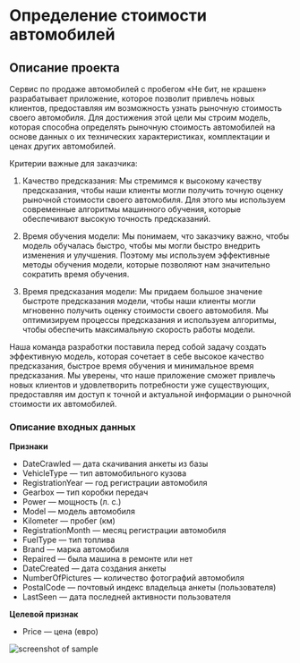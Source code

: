 Определение стоимости автомобилей
==========================================
Описание проекта
------------------------------------------
Сервис по продаже автомобилей с пробегом «Не бит, не крашен» разрабатывает приложение, которое позволит привлечь новых клиентов, предоставляя им возможность узнать рыночную стоимость своего автомобиля. Для достижения этой цели мы строим модель, которая способна определять рыночную стоимость автомобилей на основе данных о их технических характеристиках, комплектации и ценах других автомобилей.

Критерии важные для заказчика:

1. Качество предсказания: Мы стремимся к высокому качеству предсказания, чтобы наши клиенты могли получить точную оценку рыночной стоимости своего автомобиля. Для этого мы используем современные алгоритмы машинного обучения, которые обеспечивают высокую точность предсказаний.

2. Время обучения модели: Мы понимаем, что заказчику важно, чтобы модель обучалась быстро, чтобы мы могли быстро внедрить изменения и улучшения. Поэтому мы используем эффективные методы обучения модели, которые позволяют нам значительно сократить время обучения.

3. Время предсказания модели: Мы придаем большое значение быстроте предсказания модели, чтобы наши клиенты могли мгновенно получить оценку стоимости своего автомобиля. Мы оптимизируем процессы предсказания и используем алгоритмы, чтобы обеспечить максимальную скорость работы модели.

Наша команда разработки поставила перед собой задачу создать эффективную модель, которая сочетает в себе высокое качество предсказания, быстрое время обучения и минимальное время предсказания. Мы уверены, что наше приложение сможет привлечь новых клиентов и удовлетворить потребности уже существующих, предоставляя им доступ к точной и актуальной информации о рыночной стоимости их автомобилей.

### Описание входных данных

**Признаки**
* DateCrawled — дата скачивания анкеты из базы
* VehicleType — тип автомобильного кузова
* RegistrationYear — год регистрации автомобиля
* Gearbox — тип коробки передач
* Power — мощность (л. с.)
* Model — модель автомобиля
* Kilometer — пробег (км)
* RegistrationMonth — месяц регистрации автомобиля
* FuelType — тип топлива
* Brand — марка автомобиля
* Repaired — была машина в ремонте или нет
* DateCreated — дата создания анкеты
* NumberOfPictures — количество фотографий автомобиля
* PostalCode — почтовый индекс владельца анкеты (пользователя)
* LastSeen — дата последней активности пользователя

**Целевой признак**
* Price — цена (евро)

![screenshot of sample](https://assets.avtocod.ru/storage/images/articles/stoimost-avto.jpg)
